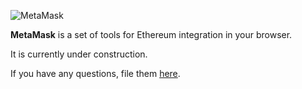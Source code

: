 ![MetaMask](https://avatars3.githubusercontent.com/u/11744586?v=3&s=200])

**MetaMask** is a set of tools for Ethereum integration in your browser.

It is currently under construction.

If you have any questions, file them [here](https://github.com/MetaMask/talk/issues/new).
